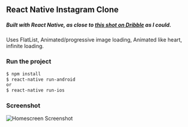 ## React Native Instagram Clone

##### Built with React Native, as close to [this shot on Dribble](https://dribbble.com/shots/7112447) as I could.

Uses FlatList, Animated/progressive image loading, Animated like heart, infinite loading.

### Run the project

```bash
$ npm install
$ react-native run-android
or
$ react-native run-ios
```

### Screenshot

![Homescreen Screenshot](https://i.ibb.co/nDFbkcL/RN-Instagram-Clone.png)
